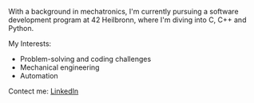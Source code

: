 With a background in mechatronics, I'm currently pursuing a software development program at 42 Heilbronn,
where I'm diving into C, C++ and Python.

My Interests:
- Problem-solving and coding challenges
- Mechanical engineering
- Automation

Contect me:
[LinkedIn](https://www.linkedin.com/in/julian-schneider-519620203)
